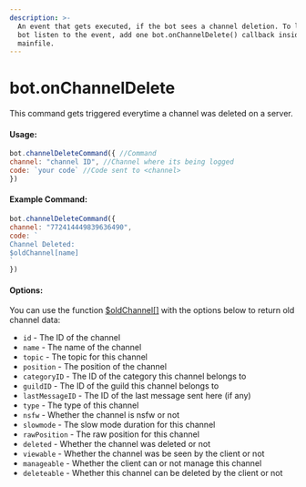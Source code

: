 ```yaml
---
description: >-
  An event that gets executed, if the bot sees a channel deletion. To let the
  bot listen to the event, add one bot.onChannelDelete() callback inside your
  mainfile.
---
```


# bot.onChannelDelete

This command gets triggered everytime a channel was deleted on a server.

#### Usage:

```javascript
bot.channelDeleteCommand({ //Command
channel: "channel ID", //Channel where its being logged
code: `your code` //Code sent to <channel>
})
```

#### Example Command:

```javascript
bot.channelDeleteCommand({ 
channel: "772414449839636490", 
code: `
Channel Deleted:
$oldChannel[name]
`
})
```

#### Options:

You can use the function [$oldChannel\[\]](../functions/usdoldchannel.md) with the options below to return old channel data:

* `id` - The ID of the channel 
* `name` - The name of the channel 
* `topic` - The topic for this channel 
* `position` - The position of the channel 
* `categoryID` - The ID of the category this channel belongs to 
* `guildID` - The ID of the guild this channel belongs to 
* `lastMessageID` - The ID of the last message sent here \(if any\) 
* `type` - The type of this channel 
* `nsfw` - Whether the channel is nsfw or not 
* `slowmode` - The slow mode duration for this channel 
* `rawPosition` - The raw position for this channel 
* `deleted` - Whether the channel was deleted or not 
* `viewable` - Whether the channel was be seen by the client or not 
* `manageable` - Whether the client can or not manage this channel 
* `deleteable` - Whether this channel can be deleted by the client or not

